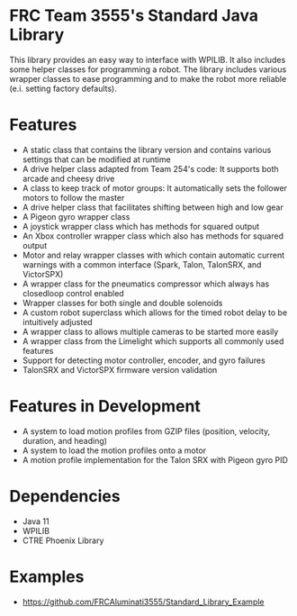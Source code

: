 # FRC Team 3555's Standard Java Library

This library provides an easy way to interface with WPILIB.  It also includes some helper classes for programming a robot.  The library includes various wrapper classes to ease programming and to make the robot more reliable (e.i. setting factory defaults).

# Features
  - A static class that contains the library version and contains various settings that can be modified at runtime
  - A drive helper class adapted from Team 254's code: It supports both arcade and cheesy drive
  - A class to keep track of motor groups: It automatically sets the follower motors to follow the master
  - A drive helper class that facilitates shifting between high and low gear
  - A Pigeon gyro wrapper class
  - A joystick wrapper class which has methods for squared output
  - An Xbox controller wrapper class which also has methods for squared output
  - Motor and relay wrapper classes with which contain automatic current warnings with a common interface (Spark, Talon, TalonSRX, and VictorSPX)
  - A wrapper class for the pneumatics compressor which always has closedloop control enabled
  - Wrapper classes for both single and double solenoids
  - A custom robot superclass which allows for the timed robot delay to be intuitively adjusted
  - A wrapper class to allows multiple cameras to be started more easily
  - A wrapper class from the Limelight which supports all commonly used features
  - Support for detecting motor controller, encoder, and gyro failures
  - TalonSRX and VictorSPX firmware version validation
# Features in Development
  - A system to load motion profiles from GZIP files (position, velocity, duration, and heading)
  - A system to load the motion profiles onto a motor
  - A motion profile implementation for the Talon SRX with Pigeon gyro PID
# Dependencies
  - Java 11
  - WPILIB
  - CTRE Phoenix Library
# Examples
  - https://github.com/FRCAluminati3555/Standard_Library_Example
